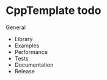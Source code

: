 # CppTemplate todo

General
  * Library
  * Examples
  * Performance
  * Tests
  * Documentation
  * Release